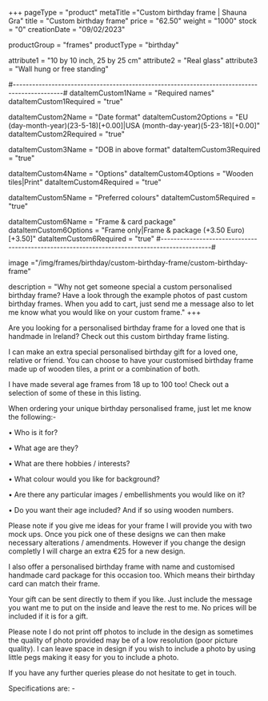 +++
pageType = "product"
metaTitle ="Custom birthday frame | Shauna Gra"
title = "Custom birthday frame"
price = "62.50"
weight = "1000"
stock = "0"
creationDate = "09/02/2023"

productGroup = "frames"
productType = "birthday"
 
attribute1 = "10 by 10 inch, 25 by 25 cm" 
attribute2 = "Real glass"
attribute3 = "Wall hung or free standing"

#---------------------------------------------------------------------------------------------#
dataItemCustom1Name = "Required names"
dataItemCustom1Required = "true"

dataItemCustom2Name = "Date format"
dataItemCustom2Options = "EU (day-month-year)(23-5-18)[+0.00]|USA (month-day-year)(5-23-18)[+0.00]"
dataItemCustom2Required = "true"

dataItemCustom3Name = "DOB in above format"
dataItemCustom3Required = "true"

dataItemCustom4Name = "Options"
dataItemCustom4Options = "Wooden tiles|Print"
dataItemCustom4Required = "true"

dataItemCustom5Name = "Preferred colours"
dataItemCustom5Required = "true"

dataItemCustom6Name = "Frame & card package"
dataItemCustom6Options = "Frame only|Frame & package (+3.50 Euro)[+3.50]"
dataItemCustom6Required = "true"
#---------------------------------------------------------------------------------------------#

image ="/img/frames/birthday/custom-birthday-frame/custom-birthday-frame"

description = "Why not get someone special a custom personalised birthday frame? Have a look through the example photos of past custom birthday frames. When you add to cart, just send me a message also to let me know what you would like on your custom frame."
+++

Are you looking for a personalised birthday frame for a loved one that is handmade in Ireland? Check out this custom birthday frame listing.

I can make an extra special personalised birthday gift for a loved one, relative or friend. You can choose to have your customised birthday frame made up of wooden tiles, a print or a combination of both.

I have made several age frames from 18 up to 100 too! Check out a selection of some of these in this listing.

When ordering your unique birthday personalised frame, just let me know the following:-

• Who is it for?

• What age are they?

• What are there hobbies / interests?

• What colour would you like for background?

• Are there any particular images / embellishments you would like on it?

• Do you want their age included? And if so using wooden numbers.

Please note if you give me ideas for your frame I will provide you with two mock ups. Once you pick one of these designs we can then make necessary alterations / amendments. However if you change the design completly I will charge an extra €25 for a new design.

I also offer a personalised birthday frame with name and customised handmade card package for this occasion too. Which means their birthday card can match their frame.

Your gift can be sent directly to them if you like. Just include the message you want me to put on the inside and leave the rest to me. No prices will be included if it is for a gift.

Please note I do not print off photos to include in the design as sometimes the quality of photo provided may be of a low resolution (poor picture quality). I can leave space in design if you wish to include a photo by using little pegs making it easy for you to include a photo.

If you have any further queries please do not hesitate to get in touch.

Specifications are: -
